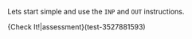 Lets start simple and use the `INP` and `OUT` instructions.

{Check It!|assessment}(test-3527881593)